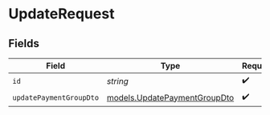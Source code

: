 # UpdateRequest


## Fields

| Field                                                              | Type                                                               | Required                                                           | Description                                                        |
| ------------------------------------------------------------------ | ------------------------------------------------------------------ | ------------------------------------------------------------------ | ------------------------------------------------------------------ |
| `id`                                                               | *string*                                                           | :heavy_check_mark:                                                 | N/A                                                                |
| `updatePaymentGroupDto`                                            | [models.UpdatePaymentGroupDto](../models/updatepaymentgroupdto.md) | :heavy_check_mark:                                                 | N/A                                                                |
